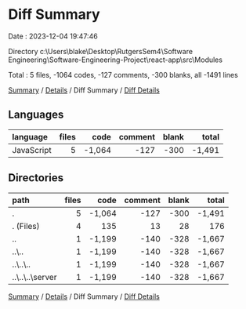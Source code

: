 # Diff Summary

Date : 2023-12-04 19:47:46

Directory c:\\Users\\blake\\Desktop\\RutgersSem4\\Software Engineering\\Software-Engineering-Project\\react-app\\src\\Modules

Total : 5 files,  -1064 codes, -127 comments, -300 blanks, all -1491 lines

[Summary](results.md) / [Details](details.md) / Diff Summary / [Diff Details](diff-details.md)

## Languages
| language | files | code | comment | blank | total |
| :--- | ---: | ---: | ---: | ---: | ---: |
| JavaScript | 5 | -1,064 | -127 | -300 | -1,491 |

## Directories
| path | files | code | comment | blank | total |
| :--- | ---: | ---: | ---: | ---: | ---: |
| . | 5 | -1,064 | -127 | -300 | -1,491 |
| . (Files) | 4 | 135 | 13 | 28 | 176 |
| .. | 1 | -1,199 | -140 | -328 | -1,667 |
| ..\\.. | 1 | -1,199 | -140 | -328 | -1,667 |
| ..\\..\\.. | 1 | -1,199 | -140 | -328 | -1,667 |
| ..\\..\\..\\server | 1 | -1,199 | -140 | -328 | -1,667 |

[Summary](results.md) / [Details](details.md) / Diff Summary / [Diff Details](diff-details.md)